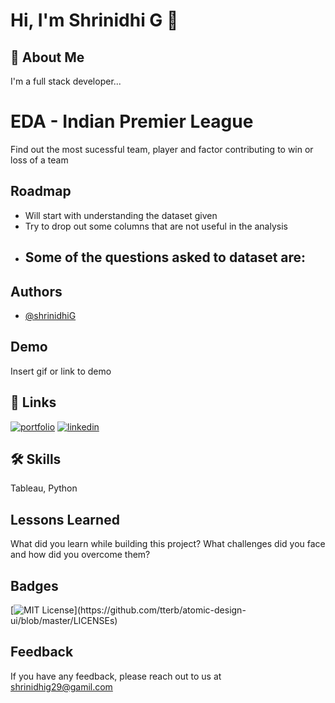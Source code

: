 
# Hi, I'm Shrinidhi G 👋


## 🚀 About Me
I'm a full stack developer...

  
# EDA - Indian Premier League

Find out the most sucessful team, player and factor contributing to win or loss of a team


## Roadmap

- Will start with understanding the dataset given
- Try to drop out some columns that are not useful in the analysis
- Some of the questions asked to dataset are:
    - 



  
## Authors

- [@shrinidhiG](https://github.com/Shrinidhig29)

  
## Demo

Insert gif or link to demo

  
## 🔗 Links

[![portfolio](https://img.shields.io/badge/my_portfolio-000?style=for-the-badge&logo=ko-fi&logoColor=white)](https://welcometocodelife.blogspot.com/)
[![linkedin](https://img.shields.io/badge/linkedin-0A66C2?style=for-the-badge&logo=linkedin&logoColor=white)](https://www.linkedin.com/in/shrinidhi-g-ba60b1192/)
## 🛠 Skills
Tableau, 
Python

  
## Lessons Learned

What did you learn while building this project? What challenges did you face and how did you overcome them?

  
## Badges


[![MIT License](https://img.shields.io/apm/l/atomic-design-ui.svg?)](https://github.com/tterb/atomic-design-ui/blob/master/LICENSEs)

  
## Feedback

If you have any feedback, please reach out to us at shrinidhig29@gamil.com

  